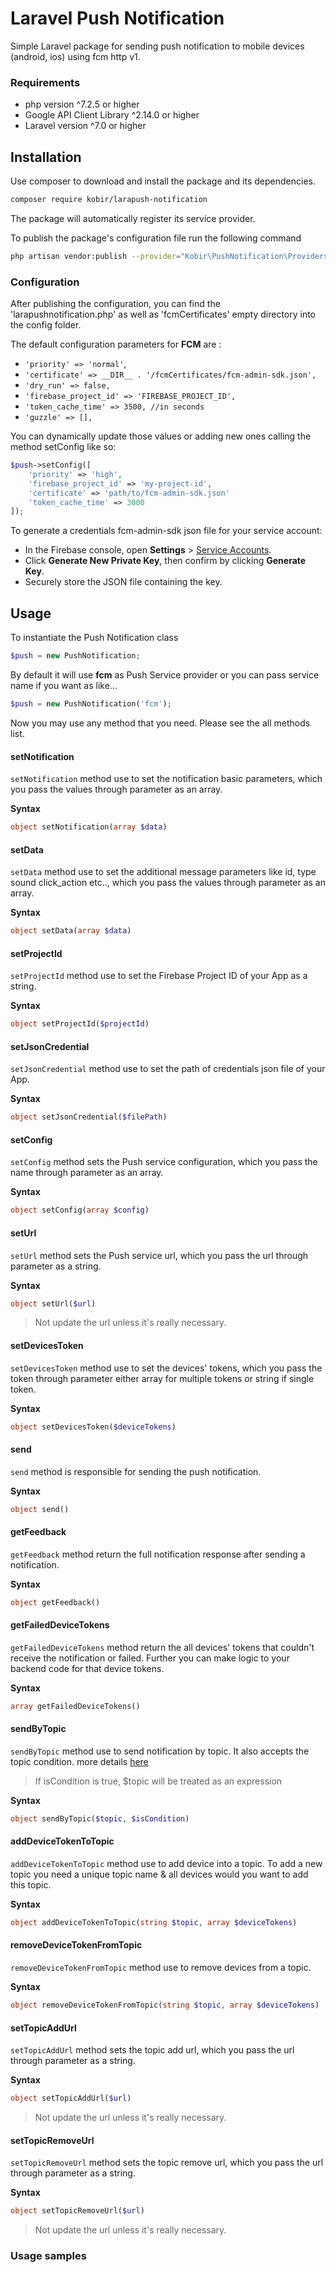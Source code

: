 # Laravel Push Notification

Simple Laravel package for sending push notification to mobile devices (android, ios) using fcm http v1.

### Requirements

- php version ^7.2.5 or higher
- Google API Client Library ^2.14.0 or higher
- Laravel version ^7.0 or higher

## Installation

Use composer to download and install the package and its dependencies.

```sh
composer require kobir/larapush-notification
```

The package will automatically register its service provider.

To publish the package's configuration file run the following command

```sh
php artisan vendor:publish --provider="Kobir\PushNotification\Providers\PushNotificationServiceProvider" --tag="config"
```

### Configuration

After publishing the configuration, you can find the 'larapushnotification.php' as well as 'fcmCertificates' empty directory into the config folder.

The default configuration parameters for **FCM** are :

- `'priority' => 'normal'`,
- `'certificate' => __DIR__ . '/fcmCertificates/fcm-admin-sdk.json',`
- `'dry_run' => false,`
- `'firebase_project_id' => 'FIREBASE_PROJECT_ID',`
- `'token_cache_time' => 3500, //in seconds`
- `'guzzle' => [],`

You can dynamically update those values or adding new ones calling the method setConfig like so:

```php
$push->setConfig([
    'priority' => 'high',
    'firebase_project_id' => 'my-project-id',
    'certificate' => 'path/to/fcm-admin-sdk.json'
    'token_cache_time' => 3000
]);
```

To generate a credentials fcm-admin-sdk json file for your service account:

- In the Firebase console, open **Settings** > [Service Accounts](https://console.firebase.google.com/project/_/settings/serviceaccounts/adminsdk).
- Click **Generate New Private Key**, then confirm by clicking **Generate Key**.
- Securely store the JSON file containing the key.

## Usage

To instantiate the Push Notification class

```php
$push = new PushNotification;
```

By default it will use **fcm** as Push Service provider or you can pass service name if you want as like...

```php
$push = new PushNotification('fcm');
```

Now you may use any method that you need. Please see the all methods list.

#### setNotification

`setNotification` method use to set the notification basic parameters, which you pass the values through parameter as an array.

**Syntax**

```php
object setNotification(array $data)
```

#### setData

`setData` method use to set the additional message parameters like id, type sound click_action etc.., which you pass the values through parameter as an array.

**Syntax**

```php
object setData(array $data)
```

#### setProjectId

`setProjectId` method use to set the Firebase Project ID of your App as a string.

**Syntax**

```php
object setProjectId($projectId)
```

#### setJsonCredential

`setJsonCredential` method use to set the path of credentials json file of your App.

**Syntax**

```php
object setJsonCredential($filePath)
```

#### setConfig

`setConfig` method sets the Push service configuration, which you pass the name through parameter as an array.

**Syntax**

```php
object setConfig(array $config)
```

#### setUrl

`setUrl` method sets the Push service url, which you pass the url through parameter as a string.

**Syntax**

```php
object setUrl($url)
```

> Not update the url unless it's really necessary.

#### setDevicesToken

`setDevicesToken` method use to set the devices' tokens, which you pass the token through parameter either array for multiple tokens or string if single token.

**Syntax**

```php
object setDevicesToken($deviceTokens)
```

#### send

`send` method is responsible for sending the push notification.

**Syntax**

```php
object send()
```

#### getFeedback

`getFeedback` method return the full notification response after sending a notification.

**Syntax**

```php
object getFeedback()
```

#### getFailedDeviceTokens

`getFailedDeviceTokens` method return the all devices' tokens that couldn't receive the notification or failed. Further you can make logic to your backend code for that device tokens.

**Syntax**

```php
array getFailedDeviceTokens()
```

#### sendByTopic

`sendByTopic` method use to send notification by topic. It also accepts the topic condition. more details [here](https://firebase.google.com/docs/cloud-messaging/android/topic-messaging)

> If isCondition is true, $topic will be treated as an expression

**Syntax**

```php
object sendByTopic($topic, $isCondition)
```

#### addDeviceTokenToTopic

`addDeviceTokenToTopic` method use to add device into a topic. To add a new topic you need a unique topic name & all devices would you want to add this topic.

**Syntax**

```php
object addDeviceTokenToTopic(string $topic, array $deviceTokens)
```

#### removeDeviceTokenFromTopic

`removeDeviceTokenFromTopic` method use to remove devices from a topic.

**Syntax**

```php
object removeDeviceTokenFromTopic(string $topic, array $deviceTokens)
```

#### setTopicAddUrl

`setTopicAddUrl` method sets the topic add url, which you pass the url through parameter as a string.

**Syntax**

```php
object setTopicAddUrl($url)
```

> Not update the url unless it's really necessary.

#### setTopicRemoveUrl

`setTopicRemoveUrl` method sets the topic remove url, which you pass the url through parameter as a string.

**Syntax**

```php
object setTopicRemoveUrl($url)
```

> Not update the url unless it's really necessary.

### Usage samples
